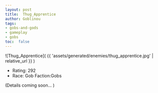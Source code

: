```yaml
---
layout: post
title:  Thug_Apprentice
author: Goblinou
tags:
- gobs-and-gods
- gameplay
- gobs
toc:  false
---
```


![Thug_Apprentice]( {{ 'assets/generated/enemies/thug_apprentice.jpg' | relative_url }} )
- Rating: 292
- Race: Gob  Faction:Gobs

(Details coming soon... )
